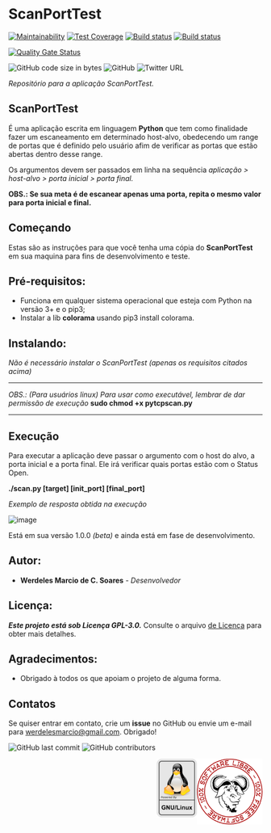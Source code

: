 # ScanPortTest

[![Maintainability](https://api.codeclimate.com/v1/badges/05b6e4d246c1227567d9/maintainability)](https://codeclimate.com/github/werdelesmarcio/ScanPort/maintainability) 
[![Test Coverage](https://api.codeclimate.com/v1/badges/05b6e4d246c1227567d9/test_coverage)](https://codeclimate.com/github/werdelesmarcio/ScanPort/test_coverage) 
[![Build status](https://ci.appveyor.com/api/projects/status/3g3behook0t51ehd?svg=true)](https://ci.appveyor.com/project/werdelesmarcio/scanport) 
[![Build status](https://ci.appveyor.com/api/projects/status/3g3behook0t51ehd/branch/main?svg=true)](https://ci.appveyor.com/project/werdelesmarcio/scanport/branch/main)


[![Quality Gate Status](https://sonarcloud.io/api/project_badges/measure?project=werdelesmarcio_PyTCPScan&metric=alert_status)](https://sonarcloud.io/dashboard?id=werdelesmarcio_PyTCPScan) 


<img alt="GitHub code size in bytes" src="https://img.shields.io/github/languages/code-size/werdelesmarcio/ScanPort"> 
<img alt="GitHub" src="https://img.shields.io/github/license/werdelesmarcio/ScanPort"> 


<img alt="Twitter URL" src="https://img.shields.io/twitter/url/https/twitter.com/ScorpionInc?style=social">

_Repositório para a aplicação ScanPortTest._

## ScanPortTest
É uma aplicação escrita em linguagem **Python** que tem como finalidade fazer um escaneamento
em determinado host-alvo, obedecendo um range de portas que é definido pelo usuário afim de
verificar as portas que estão abertas dentro desse range.

Os argumentos devem ser passados em linha na sequência _aplicação > host-alvo > porta inicial > porta final._

**OBS.: Se sua meta é de escanear apenas uma porta, repita o mesmo valor para porta inicial e final.**

## Começando
Estas são as instruções para que você tenha uma cópia do **ScanPortTest** em sua maquina para fins 
de desenvolvimento e teste.

## Pré-requisitos:
* Funciona em qualquer sistema operacional que esteja com Python na versão 3+ e o pip3;
* Instalar a lib **colorama** usando pip3 install colorama.

## Instalando:
_Não é necessário instalar o ScanPortTest (apenas os requisitos citados acima)_

---

_OBS.: (Para usuários linux) Para usar como executável, lembrar de dar permissão de execução_
**sudo chmod +x pytcpscan.py**

---

## Execução 
Para executar a aplicação deve passar o argumento com o host do alvo, a porta inicial
e a porta final. Ele irá verificar quais portas estão com o Status Open.

**./scan.py  [target] [init_port] [final_port]**

_Exemplo de resposta obtida na execução_

![image](https://user-images.githubusercontent.com/36682515/156290045-a725fabe-138d-4228-9c91-4b5811582fc1.png)

Está em sua versão 1.0.0 _(beta)_ e ainda está em fase de desenvolvimento.

## Autor:
* **Werdeles Marcio de C. Soares** - _Desenvolvedor_

## Licença: 
***Este projeto está sob Licença GPL-3.0.***
Consulte o arquivo [de Licença](https://github.com/werdelesmarcio/ScanPort/blob/master/Archives/LICENSE) para obter mais detalhes.

## Agradecimentos:
* Obrigado à todos os que apoiam o projeto de alguma forma.

## Contatos
Se quiser entrar em contato, crie um **issue** no GitHub ou envie um e-mail para werdelesmarcio@gmail.com. Obrigado!

<img alt="GitHub last commit" src="https://img.shields.io/github/last-commit/werdelesmarcio/PyTCPScan?style=for-the-badge">   <img alt="GitHub contributors" src="https://img.shields.io/github/contributors/werdelesmarcio/PyTCPScan?style=for-the-badge">

<img src = "https://github.com/werdelesmarcio/PyTCPScan/blob/main/Images/SoftwareLivre.png?raw=true" width =130 align="Right">
<img src = "https://github.com/werdelesmarcio/PyTCPScan/blob/main/Images/PoweredByLinux.png?raw=true" width =80 align="Right">
